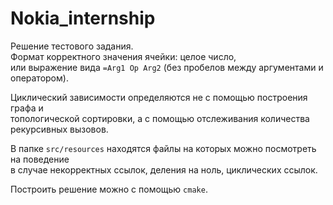# Nokia_internship


Решение тестового задания.\
Формат корректного значения ячейки: целое число, \
или выражение вида `=Arg1 Op Arg2` (без пробелов между аргументами и оператором).

Циклический зависимости  определяются не с помощью построения графа и\
топологической сортировки,
а с помощью отслеживания количества рекурсивных вызовов.

В папке `src/resources` находятся файлы на которых можно посмотреть на поведение\
в случае некорректных ссылок, деления на ноль, циклических ссылок.

Построить решение можно с помощью `cmake`.